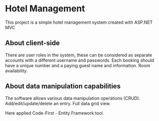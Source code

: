 # Hotel Management

This project is a simple hotel management system created with ASP.NET MVC

## About client-side

There are user roles in the system, these can be considered as separate accounts with a different username and passwords. Each booking should have a unique number and a paying guest name and information. Room availability.

## About data manipulation capabilities

The software allows various data manipulation operations (CRUD). Add/edit/update/delete an entry. Full data grid view.

Here applied Code-First - Entity Framework tool.
